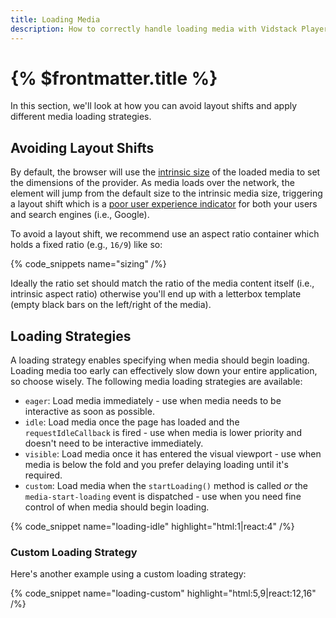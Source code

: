 ```yaml
---
title: Loading Media
description: How to correctly handle loading media with Vidstack Player.
---
```


# {% $frontmatter.title %}

In this section, we'll look at how you can avoid layout shifts and apply different media loading
strategies.

## Avoiding Layout Shifts

By default, the browser will use the [intrinsic size](https://developer.mozilla.org/en-US/docs/Glossary/Intrinsic_Size)
of the loaded media to set the dimensions of the provider. As media loads over the network,
the element will jump from the default size to the intrinsic media size, triggering a layout shift
which is a [poor user experience indicator](https://web.dev/cls) for both your users and search
engines (i.e., Google).

To avoid a layout shift, we recommend use an aspect ratio container which holds a fixed ratio
(e.g., `16/9`) like so:

{% code_snippets name="sizing" /%}

Ideally the ratio set should match the ratio of the media content itself (i.e., intrinsic aspect ratio)
otherwise you'll end up with a letterbox template (empty black bars on the left/right of the media).

## Loading Strategies

A loading strategy enables specifying when media should begin loading. Loading media too early
can effectively slow down your entire application, so choose wisely. The following media loading
strategies are available:

- `eager`: Load media immediately - use when media needs to be interactive as soon as possible.
- `idle`: Load media once the page has loaded and the `requestIdleCallback` is fired - use when media is
  lower priority and doesn't need to be interactive immediately.
- `visible`: Load media once it has entered the visual viewport - use when media is below the fold and you prefer
  delaying loading until it's required.
- `custom`: Load media when the `startLoading()` method is called _or_ the `media-start-loading`
  event is dispatched - use when you need fine control of when media should begin loading.

{% code_snippet name="loading-idle" highlight="html:1|react:4" /%}

### Custom Loading Strategy

Here's another example using a custom loading strategy:

{% code_snippet name="loading-custom" highlight="html:5,9|react:12,16" /%}
